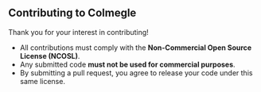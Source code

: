 ## Contributing to Colmegle 

Thank you for your interest in contributing!  
- All contributions must comply with the **Non-Commercial Open Source License (NCOSL)**.
- Any submitted code **must not be used for commercial purposes**.
- By submitting a pull request, you agree to release your code under this same license.
